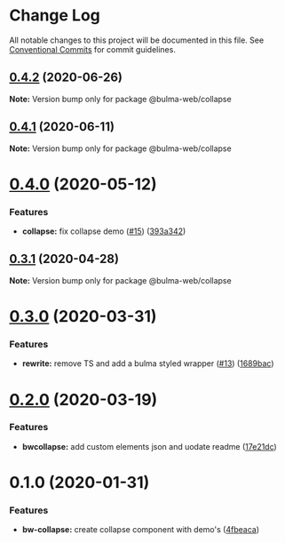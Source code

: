 # Change Log

All notable changes to this project will be documented in this file.
See [Conventional Commits](https://conventionalcommits.org) for commit guidelines.

## [0.4.2](https://github.com/Ramon92/bulma-web/compare/@bulma-web/collapse@0.4.1...@bulma-web/collapse@0.4.2) (2020-06-26)

**Note:** Version bump only for package @bulma-web/collapse





## [0.4.1](https://github.com/Ramon92/bulma-web/compare/@bulma-web/collapse@0.4.0...@bulma-web/collapse@0.4.1) (2020-06-11)

**Note:** Version bump only for package @bulma-web/collapse





# [0.4.0](https://github.com/Ramon92/bulma-web/compare/@bulma-web/collapse@0.3.1...@bulma-web/collapse@0.4.0) (2020-05-12)


### Features

* **collapse:** fix collapse demo ([#15](https://github.com/Ramon92/bulma-web/issues/15)) ([393a342](https://github.com/Ramon92/bulma-web/commit/393a3420ba1a170d64beffbb325be17d6adf8bf8))





## [0.3.1](https://github.com/Ramon92/bulma-web/compare/@bulma-web/collapse@0.3.0...@bulma-web/collapse@0.3.1) (2020-04-28)

**Note:** Version bump only for package @bulma-web/collapse





# [0.3.0](https://github.com/Ramon92/bulma-web/compare/@bulma-web/collapse@0.2.0...@bulma-web/collapse@0.3.0) (2020-03-31)


### Features

* **rewrite:** remove TS and add a bulma styled wrapper ([#13](https://github.com/Ramon92/bulma-web/issues/13)) ([1689bac](https://github.com/Ramon92/bulma-web/commit/1689baca70a1029e542307d1b497ee3fd8e6df8e))





# [0.2.0](https://github.com/Ramon92/bulma-web/compare/@bulma-web/collapse@0.1.0...@bulma-web/collapse@0.2.0) (2020-03-19)


### Features

* **bwcollapse:** add custom elements json and uodate readme ([17e21dc](https://github.com/Ramon92/bulma-web/commit/17e21dc1c60e3d1493e3bb7d105e9f30443221a6))





# 0.1.0 (2020-01-31)


### Features

* **bw-collapse:** create collapse component with demo's ([4fbeaca](https://github.com/Ramon92/bulma-web/commit/4fbeacaf8509245e0a34ce7446809c86c826a200))
